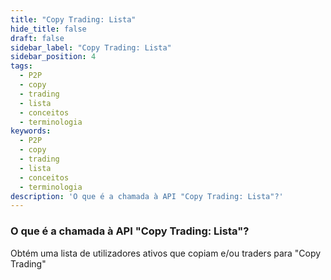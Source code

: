 ```yaml
---
title: "Copy Trading: Lista"
hide_title: false
draft: false
sidebar_label: "Copy Trading: Lista"
sidebar_position: 4
tags:
  - P2P
  - copy
  - trading
  - lista
  - conceitos
  - terminologia
keywords:
  - P2P
  - copy
  - trading
  - lista
  - conceitos
  - terminologia
description: 'O que é a chamada à API "Copy Trading: Lista"?'
---
```


### O que é a chamada à API "Copy Trading: Lista"?

Obtém uma lista de utilizadores ativos que copiam e/ou traders para "Copy Trading"
